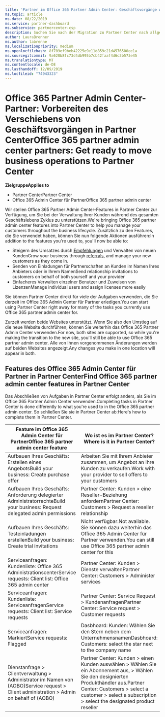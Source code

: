 ```yaml
---
title: 'Partner im Office 365 Partner Admin Center: Geschäftsvorgänge werden zu Partner Center migriert. | Partner Center'
ms.topic: article
ms.date: 08/22/2019
ms.service: partner-dashboard
ms.subservice: partnercenter-csp
description: Suchen Sie nach der Migration zu Partner Center nach allgemeinen Features des Office 365-Partner admin Centers, z. b. Erstellen von Geschäfts-und Service Anfragen.
author: LauraBrenner
ms.author: labrenne
ms.localizationpriority: medium
ms.openlocfilehash: 8f709ef9beb42225e9e11d859c21d4576500ee1a
ms.sourcegitcommit: 9a628b8fc73d4db995b7cb42faaf4d6c3b573e45
ms.translationtype: MT
ms.contentlocale: de-DE
ms.lasthandoff: 12/09/2019
ms.locfileid: "74943323"
---
```

# <a name="office-365-partner-admin-center-partners-get-ready-to-move-business-operations-to-partner-center"></a><span data-ttu-id="11a51-103">Office 365 Partner Admin Center-Partner: Vorbereiten des Verschiebens von Geschäftsvorgängen in Partner Center</span><span class="sxs-lookup"><span data-stu-id="11a51-103">Office 365 partner admin center partners: Get ready to move business operations to Partner Center</span></span>

<span data-ttu-id="11a51-104">**Zielgruppe**</span><span class="sxs-lookup"><span data-stu-id="11a51-104">**Applies to**</span></span> 

- <span data-ttu-id="11a51-105">Partner Center</span><span class="sxs-lookup"><span data-stu-id="11a51-105">Partner Center</span></span>
- <span data-ttu-id="11a51-106">Office 365 Admin Center für Partner</span><span class="sxs-lookup"><span data-stu-id="11a51-106">Office 365 partner admin center</span></span>

<span data-ttu-id="11a51-107">Wir stellen Office 365 Partner Admin Center-Features in Partner Center zur Verfügung, um Sie bei der Verwaltung Ihrer Kunden während des gesamten Geschäftslebens Zyklus zu unterstützen.</span><span class="sxs-lookup"><span data-stu-id="11a51-107">We're bringing Office 365 partner admin center features into Partner Center to help you manage your customers throughout the business lifecycle.</span></span> <span data-ttu-id="11a51-108">Zusätzlich zu den Features, die Sie verwendet haben, können Sie nun folgende Aktionen ausführen:</span><span class="sxs-lookup"><span data-stu-id="11a51-108">In addition to the features you're used to, you'll now be able to:</span></span> 

*  <span data-ttu-id="11a51-109">Steigern des Umsatzes durch [Empfehlungen](referrals.md) und Verwalten von neuen Kunden</span><span class="sxs-lookup"><span data-stu-id="11a51-109">Grow your business through [referrals](referrals.md), and manage your new customers as they come in.</span></span>
*  <span data-ttu-id="11a51-110">Senden von Einladungen für Partnerschaften an Kunden im Namen Ihres Anbieters oder in Ihrem Namen</span><span class="sxs-lookup"><span data-stu-id="11a51-110">Send relationship invitations to customers on behalf of both yourself and your provider</span></span>
*  <span data-ttu-id="11a51-111">Einfacheres Verwalten einzelner Benutzer und Zuweisen von Lizenzen</span><span class="sxs-lookup"><span data-stu-id="11a51-111">Manage individual users and assign licenses more easily</span></span>

<span data-ttu-id="11a51-112">Sie können Partner Center direkt für viele der Aufgaben verwenden, die Sie derzeit im Office 365 Admin Center für Partner erledigen.</span><span class="sxs-lookup"><span data-stu-id="11a51-112">You can start using Partner Center right away for many of the tasks you currently use Office 365 partner admin center for.</span></span> 

<span data-ttu-id="11a51-113">Zurzeit werden beide Websites unterstützt. Wenn Sie also den Umstieg auf die neue Website durchführen, können Sie weiterhin das Office 365 Partner Admin Center verwenden.</span><span class="sxs-lookup"><span data-stu-id="11a51-113">For now, both sites are supported, so while you're making the transition to the new site, you'll still be able to use Office 365 partner admin center.</span></span> <span data-ttu-id="11a51-114">Alle von Ihnen vorgenommenen Änderungen werden auf beiden Websites angezeigt.</span><span class="sxs-lookup"><span data-stu-id="11a51-114">Any changes you make in one location will appear in both.</span></span>

## <a name="find-office-365-partner-admin-center-features-in-partner-center"></a><span data-ttu-id="11a51-115">Features des Office 365 Admin Center für Partner in Partner Center</span><span class="sxs-lookup"><span data-stu-id="11a51-115">Find Office 365 partner admin center features in Partner Center</span></span>

<span data-ttu-id="11a51-116">Das Abschließen von Aufgaben in Partner Center erfolgt anders, als Sie im Office 365 Partner Admin Center verwenden.</span><span class="sxs-lookup"><span data-stu-id="11a51-116">Completing tasks in Partner Center is done differently to what you're used to in the Office 365 partner admin center.</span></span> <span data-ttu-id="11a51-117">So schließen Sie sie in Partner Center ab:</span><span class="sxs-lookup"><span data-stu-id="11a51-117">Here's how to complete them in Partner Center.</span></span>

| <span data-ttu-id="11a51-118">Feature im Office 365 Admin Center für Partner</span><span class="sxs-lookup"><span data-stu-id="11a51-118">Office 365 partner admin center feature</span></span>                       | <span data-ttu-id="11a51-119">Wo ist es im Partner Center?</span><span class="sxs-lookup"><span data-stu-id="11a51-119">Where is it in Partner Center?</span></span> | 
|   -----------------------------------------------  | -------------- |
| <span data-ttu-id="11a51-120">Aufbauen Ihres Geschäfts: Erstellen eines Angebots</span><span class="sxs-lookup"><span data-stu-id="11a51-120">Build your business: Create purchase offer</span></span> | <span data-ttu-id="11a51-121">Arbeiten Sie mit Ihrem Anbieter zusammen, um Angebot an Ihre Kunden zu verkaufen.</span><span class="sxs-lookup"><span data-stu-id="11a51-121">Work with your provider to sell offers to your customers</span></span> |
| <span data-ttu-id="11a51-122">Aufbauen Ihres Geschäfts: Anforderung delegierter Administratorrechte</span><span class="sxs-lookup"><span data-stu-id="11a51-122">Build your business: Request delegated admin permissions</span></span> | <span data-ttu-id="11a51-123">Partner Center: Kunden > eine Reseller-Beziehung anfordern</span><span class="sxs-lookup"><span data-stu-id="11a51-123">Partner Center: Customers > Request a reseller relationship</span></span> |
| <span data-ttu-id="11a51-124">Aufbauen Ihres Geschäfts: Testeinladungen erstellen</span><span class="sxs-lookup"><span data-stu-id="11a51-124">Build your business: Create trial invitations</span></span> | <span data-ttu-id="11a51-125">Nicht verfügbar.</span><span class="sxs-lookup"><span data-stu-id="11a51-125">Not available.</span></span> <span data-ttu-id="11a51-126">Sie können dazu weiterhin das Office 365 Admin Center für Partner verwenden.</span><span class="sxs-lookup"><span data-stu-id="11a51-126">You can still use Office 365 partner admin center for this</span></span> |
| <span data-ttu-id="11a51-127">Serviceanfragen: Kundenliste: Office 365 Administrationscenter</span><span class="sxs-lookup"><span data-stu-id="11a51-127">Service requests: Client list: Office 365 admin center</span></span> | <span data-ttu-id="11a51-128">Partner Center: Kunden > Dienste verwalten</span><span class="sxs-lookup"><span data-stu-id="11a51-128">Partner Center: Customers > Administer services</span></span> |
| <span data-ttu-id="11a51-129">Serviceanfragen: Kundenliste: Serviceanfragen</span><span class="sxs-lookup"><span data-stu-id="11a51-129">Service requests: Client list: Service requests</span></span> | <span data-ttu-id="11a51-130">Partner Center: Service Request > Kundenanfragen</span><span class="sxs-lookup"><span data-stu-id="11a51-130">Partner Center: Service request > Customer requests</span></span> |
| <span data-ttu-id="11a51-131">Serviceanfragen: Markiert</span><span class="sxs-lookup"><span data-stu-id="11a51-131">Service requests: Flagged</span></span> | <span data-ttu-id="11a51-132">Dasbhoard: Kunden: Wählen Sie den Stern neben dem Unternehmensnamen</span><span class="sxs-lookup"><span data-stu-id="11a51-132">Dasbhoard: Customers: select the star next to the company name</span></span> |
| <span data-ttu-id="11a51-133">Dienstanfrage > Clientverwaltung > Administrator im Namen von (AOBO)</span><span class="sxs-lookup"><span data-stu-id="11a51-133">Service request > Client administration > Admin on behalf of (AOBO)</span></span> | <span data-ttu-id="11a51-134">Partner Center: Kunden > einen Kunden auswählen > Wählen Sie ein Abonnement aus, > Wählen Sie den designierten Produkthändler aus.</span><span class="sxs-lookup"><span data-stu-id="11a51-134">Partner Center: Customers > select a customer > select a subscription > select the designated product reseller</span></span> |

